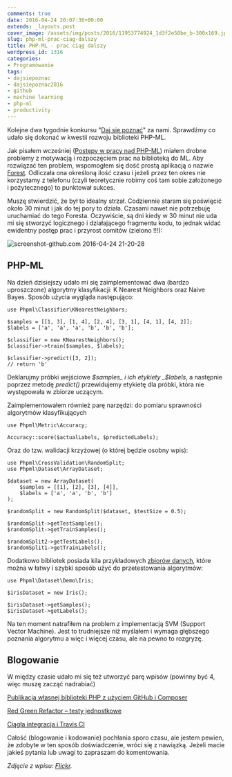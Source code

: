 ```yaml
---
comments: true
date: 2016-04-24 20:07:36+00:00
extends: _layouts.post
cover_image: /assets/img/posts/2016/11953774924_1d3f2e50be_b-300x169.jpg
slug: php-ml-prac-ciag-dalszy
title: PHP-ML - prac ciąg dalszy
wordpress_id: 1316
categories:
- Programowanie
tags:
- dajsiepoznac
- dajsiepoznac2016
- github
- machine learning
- php-ml
- productivity
---
```


Kolejne dwa tygodnie konkursu "[Daj się poznać](https://itcraftsman.pl/daj-sie-poznac-2016-zaczynamy/)" za nami. Sprawdźmy co udało się dokonać w kwestii rozwoju biblioteki PHP-ML.<!-- more -->

Jak pisałem wcześniej ([Postępy w pracy nad PHP-ML](https://itcraftsman.pl/postepy-w-pracy-nad-php-ml/)) miałem drobne problemy z motywacją i rozpoczęciem prac na biblioteką do ML. Aby rozwiązać ten problem, wspomogłem się dość prostą aplikacją o nazwie [Forest](https://play.google.com/store/apps/details?id=cc.forestapp&hl=pl). Odliczała ona określoną ilość czasu i jeżeli przez ten okres nie korzystamy z telefonu (czyli teoretycznie robimy coś tam sobie założonego i pożytecznego) to punktował sukces.

Muszę stwierdzić, że był to idealny strzał. Codziennie staram się poświęcić około 30 minut i jak do tej pory to działa. Czasami nawet nie potrzebuję uruchamiać do tego Foresta. Oczywiście, są dni kiedy w 30 minut nie uda mi się stworzyć logicznego i działającego fragmentu kodu, to jednak widać ewidentny postęp prac i przyrost comitów (zielono !!!):

![screenshot-github.com 2016-04-24 21-20-28](/assets/img/posts/2016/screenshot-github.com-2016-04-24-21-20-28.png)

## PHP-ML

Na dzień dzisiejszy udało mi się zaimplementować dwa (bardzo uproszczone) algorytmy klasyfikacji: K Nearest Neighbors oraz Naive Bayes. Sposób użycia wygląda następująco:

    use Phpml\Classifier\KNearestNeighbors;
    
    $samples = [[1, 3], [1, 4], [2, 4], [3, 1], [4, 1], [4, 2]];
    $labels = ['a', 'a', 'a', 'b', 'b', 'b'];
    
    $classifier = new KNearestNeighbors();
    $classifier->train($samples, $labels);
    
    $classifier->predict([3, 2]); 
    // return 'b'


Deklarujmy próbki wejściowe _$samples_ i ich etykiety _$labels_, a następnie poprzez metodę _predict()_ przewidujemy etykietę dla próbki, która nie występowała w zbiorze uczącym.

Zaimplementowałem również parę narzędzi: do pomiaru sprawności algorytmów klasyfikujących
    
    use Phpml\Metric\Accuracy;
    
    Accuracy::score($actualLabels, $predictedLabels);

Oraz do tzw. walidacji krzyżowej (o której będzie osobny wpis):
  
    
    use Phpml\CrossValidation\RandomSplit;
    use Phpml\Dataset\ArrayDataset;
    
    $dataset = new ArrayDataset(
        $samples = [[1], [2], [3], [4]],
        $labels = ['a', 'a', 'b', 'b']
    );
    
    $randomSplit = new RandomSplit($dataset, $testSize = 0.5);
    
    $randomSplit->getTestSamples();
    $randomSplit->getTrainSamples();
    
    $randomSplit2->getTestLabels();
    $randomSplit1->getTrainLabels();


Dodatkowo bibliotek posiada kila przykładowych [zbiorów danych](https://itcraftsman.pl/ogolnodostepne-zbiory-danych-do-machine-learningu/), które można w łatwy i szybki sposób użyć do przetestowania algorytmów:
   
    
    use Phpml\Dataset\Demo\Iris;
    
    $irisDataset = new Iris();
    
    $irisDataset->getSamples();
    $irisDataset->getLabels();
    
Na ten moment natrafiłem na problem z implementacją SVM (Support Vector Machine). Jest to trudniejsze niż myślałem i wymaga głębszego poznania algorytmu a więc i więcej czasu, ale na pewno to rozgryzę.

## Blogowanie

W między czasie udało mi się też utworzyć parę wpisów (powinny być 4, więc muszę zacząć nadrabiać)

[Publikacja własnej biblioteki PHP z użyciem GitHub i Composer](https://itcraftsman.pl/publikacja-wlasnej-biblioteki-php-z-uzyciem-github-i-composer/)

[Red Green Refactor – testy jednostkowe](https://itcraftsman.pl/red-green-refactor-testy-jednostkowe/)

[Ciągła integracja i Travis CI](https://itcraftsman.pl/ciagla-integracja-i-travis-ci/)


Całość (blogowanie i kodowanie) pochłania sporo czasu, ale jestem pewien, że zdobyte w ten sposób doświadczenie, wróci się z nawiązką. Jeżeli macie jakieś pytania lub uwagi to zapraszam do komentowania.

*Zdjęcie z wpisu: [Flickr](https://www.flickr.com/photos/stavos52093/11953774924/).*
